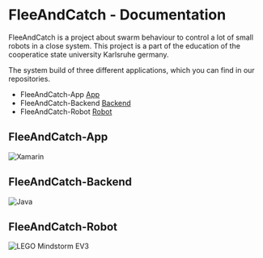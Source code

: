 # FleeAndCatch - Documentation
FleeAndCatch is a project about swarm behaviour to control a lot of small robots in a close system. This project is a part of the education of the cooperatice state university Karlsruhe germany.

The system build of three different applications, which you can find in our repositories.
* FleeAndCatch-App [App](https://github.com/FleeAndCatch-Dev/FleeAndCatch-App)
* FleeAndCatch-Backend [Backend](https://github.com/FleeAndCatch-Dev/FleeAndCatch-Backend)
* FleeAndCatch-Robot [Robot](https://github.com/FleeAndCatch-Dev/FleeAndCatch-Robot)

## FleeAndCatch-App
![Xamarin](https://www.xamarin.com/content/images/pages/branding/assets/xamarin-logo.png)

## FleeAndCatch-Backend
![Java](https://upload.wikimedia.org/wikipedia/de/e/e1/Java-Logo.svg)

## FleeAndCatch-Robot
![LEGO Mindstorm EV3](http://www.followingthenerd.com/site/wp-content/uploads/MINDSTORMS_Black_Short_RGB.png)
